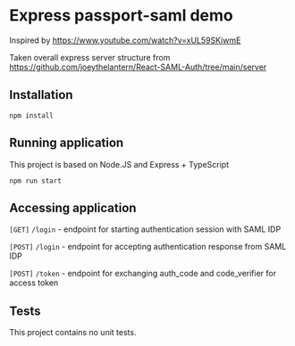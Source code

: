 # Express passport-saml demo

Inspired by https://www.youtube.com/watch?v=xUL59SKiwmE

Taken overall express server structure from https://github.com/joeythelantern/React-SAML-Auth/tree/main/server

## Installation

    npm install

## Running application

This project is based on Node.JS and Express + TypeScript

    npm run start

## Accessing application

`[GET]` `/login` - endpoint for starting authentication session with SAML IDP

`[POST]` `/login` - endpoint for accepting authentication response from SAML IDP

`[POST]` `/token` - endpoint for exchanging auth_code and code_verifier for access token

## Tests

This project contains no unit tests. 

